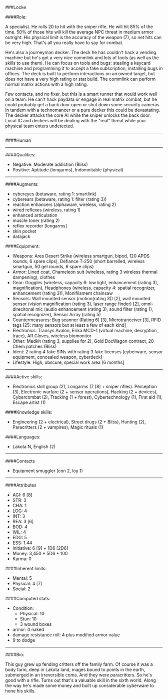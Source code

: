 ###Locke

####Role:

A specialist. He rolls 20 to hit with the sniper rifle. He will hit 85% of the time. 50% of those hits will kill the average NPC threat in medium armor outright. His physical limit is the accuracy of the weapon (7), so net hits can be very high. That's all you really have to say for combat.

He's also a journeyman decker. The deck he has couldn't hack a vending machine but he's got a very nice commlink and lots of tools (as well as the skills to use them). He can focus on tools and bugs: stealing a keycard machine and programming it to accept a fake subscription, installing bugs in offices. The deck is built to perform interactions on an owned target, but does not have a very high rating or stat build. The commlink can perform normal matrix actions with a high rating.

Few contacts, and no fixer, but this is a smart runner that would work well on a team. He can't hack paydata or engage in real matrix combat, but he could probably get a back door open or shut down some security cameras. In tandem with a technomancer or a pure decker this could be devastating. The decker attacks the core AI while the sniper unlocks the back door. Local IC and deckers will be dealing with the "real" threat while  your physical team enters undetected. 

____
####Human

____
####Qualities:

- Negative: Moderate addiction (Bliss)
- Positive: Aptitude (longarms), Indomnitable (physical)

____
####Augments:

- cybereyes (betaware, rating 1: smartlink)
- cyberears (betaware, rating 1: filter (rating 3))
- reaction enhancers (alphaware, wireless, rating 2)
- wired reflexes (wireless, rating 1)
- enhanced articulation
- muscle toner (rating 2)
- reflex recorder [longarms]
- skin pocket
- datajack

####Equipment:

- Weapons: Ares Desert Strike (wireless smartgun, bipod, 120 APDS rounds, 6 spare clips), Defiance T-250 (short barrelled, wireless smartgun, 50 gel rounds, 6 spare clips)
- Armor: Lined coat, Chameleon suit (wireless, rating 3 wireless thermal dampening), clothes
- Gear: Goggles (wireless, capacity 6: low light, enhancement (rating 3), magnification), Headphones (wireless, capacity 4: spatial recognizer, enhancement (rating 3)), Monifilament chainsaw
- Sensors: Wall mounted sensor (motion(rating 3)) [2], wall mounted sensor (vision magnification (rating 3), laser range finder) [2], omni-direcitonal mic (audio enhancement (rating 3), sound filter (rating 1), spatial recognizer), Sensor Array (rating 5)
- Countermeasures: Bug scanner (Rating 6) [3], Microtranceiver [3], RFID tags [25: many sensors but at least a few of each kind]
- Electronics: Transys Avalon, Erika MCD-1 (virtual machine, decryption, trace), AR Gloves, wireless biomonitor
- Other: Medkit (rating 3, supplies for 2), Gold DocWagon contract, 20 Chem patches (Bliss)
- Ident: 2 rating 4 fake SINs with rating 3 fake licenses [cyberware, sensor equipment, concealed weapon, cyberdeck]
- Lifestyle: High, obscure, special work area [6 months]

____
####Active skills:

- Electronics skill group (2), Longarms (7 [8] + sniper rifles). Perception (3), Electronic warfare (2 + sensor operations), Hacking (2 + devices), Cybercombat (2), Tracking (1 + forest), Cybertechnology (1), First aid (1), Escape artist (1)

####Knowledge skills:

- Engineering (2 + electrical), Street drugs (2 + Bliss), Hunting (2), Paracritters (2 + vampires), Magic rituals (1)

####Languages:

- Lakota N, English (2)

____
####Contacts

- Equipment smuggler (con 2, loy 1)

____
####Attributes

- AGI: 6 [8]
- STR: 3
- CHA: 1
- LOG: 4
- INT: 3
- REA: 3 [6]
- BOD: 4
- WIL: 4
- EDG: 5
- ESS: 1.44
- Initiative: 6 [9] + 1D6 [2D6]
- Money: 3,450 + 5D6 * 100
- Karma: 0

####Inherent limits:

- Mental: 5
- Physical: 4 [7]
- Social: 2

####Computed stats:

- Condition:
	- Physical: 10
	- Stun: 10
	- 3 wound boxes
- armor: 0 naked
- damage resistance roll: 4 plus modified armor value
- 9 to dodge

____
####Bio:

This guy grew up fending critters off the family farm. Of course it was a body farm, deep in Lakota land, mages bound to points in the earth, submerged in an irreversible coma. And they were paracritters. So he's good with a rifle. Turns out that's a valuable skill in the sixth world. Along the way he's made some money and built up considerable cyberware to hone his skills. 



